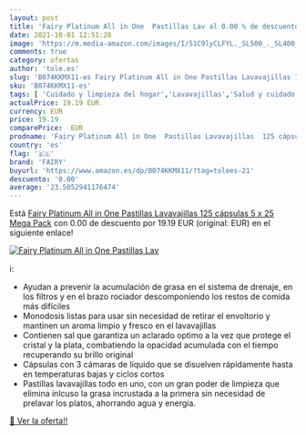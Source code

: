 ```yaml
---
layout: post
title: 'Fairy Platinum All in One  Pastillas Lav al 0.00 % de descuento'
date: 2021-10-01 12:51:28
image: 'https://m.media-amazon.com/images/I/51C9lyCLFYL._SL500_._SL400_.jpg'
comments: true
category: ofertas
author: 'tole.es'
slug: 'B074KKMX11-es Fairy Platinum All in One Pastillas Lavavajillas 125...'
sku: 'B074KKMX11-es'
tags: [ 'Cuidado y limpieza del hogar','Lavavajillas','Salud y cuidado personal','fairy', ]
actualPrice: 19.19 EUR
currency: EUR
price: 19.19
comparePrice:  EUR
prodname: 'Fairy Platinum All in One  Pastillas Lavavajillas  125 cápsulas  5 x 25   Mega Pack'
country: 'es'
flag: '🇪🇸'
brand: 'FAIRY'
buyurl: 'https://www.amazon.es/dp/B074KKMX11/?tag=tolees-21'
descuento: '0.00'
average: '23.5052941176474'
---
```


Está [Fairy Platinum All in One  Pastillas Lavavajillas  125 cápsulas  5 x 25   Mega Pack](https://www.amazon.es/dp/B074KKMX11/?tag=tolees-21) con 0.00 de descuento por 19.19 EUR (original:  EUR) en el siguiente enlace!

[![Fairy Platinum All in One  Pastillas Lav](https://m.media-amazon.com/images/I/51C9lyCLFYL._SL500_._SL400_.jpg)](https://www.amazon.es/dp/B074KKMX11/?tag=tolees-21)

ℹ️:

- Ayudan a prevenir la acumulación de grasa en el sistema de drenaje, en los filtros y en el brazo rociador descomponiendo los restos de comida más difíciles
- Monodosis listas para usar sin necesidad de retirar el envoltorio y mantinen un aroma limpio y fresco en el lavavajillas
- Contienen sal que garantiza un aclarado optimo a la vez que protege el cristal y la plata, combatiendo la opacidad acumulada con el tiempo recuperando su brillo original
- Cápsulas con 3 cámaras de líquido que se disuelven rápidamente hasta en temperaturas bajas y ciclos cortos
- Pastillas lavavajillas todo en uno, con un gran poder de limpieza que elimina inlcuso la grasa incrustada a la primera sin necesidad de prelavar los platos, ahorrando agua y energía.

[🛒 Ver la oferta!!](https://www.amazon.es/dp/B074KKMX11/?tag=tolees-21)
